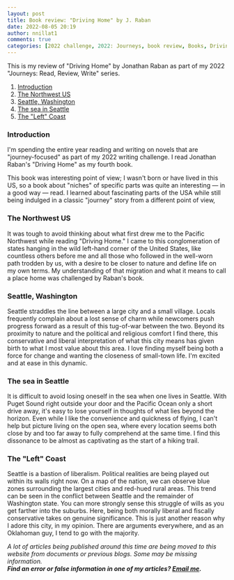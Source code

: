 ```yaml
---
layout: post
title: Book review: "Driving Home" by J. Raban
date: 2022-08-05 20:19
author: nnillat1
comments: true
categories: [2022 challenge, 2022: Journeys, book review, Books, Driving Home, English, essays, featured, J. Raban, journeys, reviews, short read, writing]
---
```

<!-- wp:paragraph -->
<p>This is my review of "Driving Home" by Jonathan Raban as part of my 2022 "Journeys: Read, Review, Write" series.</p>
<!-- /wp:paragraph -->

<!-- wp:more -->
<!--more-->
<!-- /wp:more -->

<!-- wp:table-of-contents {"headings":[{"content":"Introduction","level":3,"link":"https://nnillathub.wordpress.com/2022/08/05/book-review-driving-home-by-j-raban/#introduction"},{"content":"The Northwest US","level":3,"link":"https://nnillathub.wordpress.com/2022/08/05/book-review-driving-home-by-j-raban/#preparation"},{"content":"Seattle, Washington","level":3,"link":"https://nnillathub.wordpress.com/2022/08/05/book-review-driving-home-by-j-raban/#seattle-washington"},{"content":"The sea in Seattle","level":3,"link":"https://nnillathub.wordpress.com/2022/08/05/book-review-driving-home-by-j-raban/#the-sea-in-seattle"},{"content":"The \u0022Left\u0022 Coast","level":3,"link":"https://nnillathub.wordpress.com/2022/08/05/book-review-driving-home-by-j-raban/#the-left-coast"}]} -->
<ol><li><a class="wp-block-table-of-contents__entry" href="https://nnillathub.wordpress.com/2022/08/05/book-review-driving-home-by-j-raban/#introduction">Introduction</a></li><li><a class="wp-block-table-of-contents__entry" href="https://nnillathub.wordpress.com/2022/08/05/book-review-driving-home-by-j-raban/#preparation">The Northwest US</a></li><li><a class="wp-block-table-of-contents__entry" href="https://nnillathub.wordpress.com/2022/08/05/book-review-driving-home-by-j-raban/#seattle-washington">Seattle, Washington</a></li><li><a class="wp-block-table-of-contents__entry" href="https://nnillathub.wordpress.com/2022/08/05/book-review-driving-home-by-j-raban/#the-sea-in-seattle">The sea in Seattle</a></li><li><a class="wp-block-table-of-contents__entry" href="https://nnillathub.wordpress.com/2022/08/05/book-review-driving-home-by-j-raban/#the-left-coast">The "Left" Coast</a></li></ol>
<!-- /wp:table-of-contents -->

<!-- wp:heading {"level":3} -->
<h3 id="introduction">Introduction</h3>
<!-- /wp:heading -->

<!-- wp:paragraph -->
<p>I'm spending the entire year reading and writing on novels that are "journey-focused" as part of my 2022 writing challenge. I read Jonathan Raban's "Driving Home" as my fourth book.</p>
<!-- /wp:paragraph -->

<!-- wp:paragraph -->
<p>This book was interesting point of view; I wasn't born or have lived in this US, so a book about "niches" of specific parts was quite an interesting — in a good way — read. I learned about fascinating parts of the USA while still being indulged in a classic "journey" story from a different point of view,</p>
<!-- /wp:paragraph -->

<!-- wp:heading {"level":3} -->
<h3 id="preparation">The Northwest US</h3>
<!-- /wp:heading -->

<!-- wp:paragraph -->
<p>It was tough to avoid thinking about what first drew me to the Pacific Northwest while reading "Driving Home." I came to this conglomeration of states hanging in the wild left-hand corner of the United States, like countless others before me and all those who followed in the well-worn path trodden by us, with a desire to be closer to nature and define life on my own terms. My understanding of that migration and what it means to call a place home was challenged by Raban's book.</p>
<!-- /wp:paragraph -->

<!-- wp:heading {"level":3} -->
<h3 id="seattle-washington">Seattle, Washington</h3>
<!-- /wp:heading -->

<!-- wp:paragraph -->
<p>Seattle straddles the line between a large city and a small village. Locals frequently complain about a lost sense of charm while newcomers push progress forward as a result of this tug-of-war between the two. Beyond its proximity to nature and the political and religious comfort I find there, this conservative and liberal interpretation of what this city means has given birth to what I most value about this area. I love finding myself being both a force for change and wanting the closeness of small-town life. I'm excited and at ease in this dynamic.</p>
<!-- /wp:paragraph -->

<!-- wp:heading {"level":3} -->
<h3 id="the-sea-in-seattle">The sea in Seattle</h3>
<!-- /wp:heading -->

<!-- wp:paragraph -->
<p>It is difficult to avoid losing oneself in the sea when one lives in Seattle. With Puget Sound right outside your door and the Pacific Ocean only a short drive away, it's easy to lose yourself in thoughts of what lies beyond the horizon. Even while I like the convenience and quickness of flying, I can't help but picture living on the open sea, where every location seems both close by and too far away to fully comprehend at the same time. I find this dissonance to be almost as captivating as the start of a hiking trail.</p>
<!-- /wp:paragraph -->

<!-- wp:heading {"level":3} -->
<h3 id="the-left-coast">The "Left" Coast</h3>
<!-- /wp:heading -->

<!-- wp:paragraph -->
<p>Seattle is a bastion of liberalism. Political realities are being played out within its walls right now. On a map of the nation, we can observe blue zones surrounding the largest cities and red-hued rural areas. This trend can be seen in the conflict between Seattle and the remainder of Washington state. You can more strongly sense this struggle of wills as you get farther into the suburbs. Here, being both morally liberal and fiscally conservative takes on genuine significance. This is just another reason why I adore this city, in my opinion. There are arguments everywhere, and as an Oklahoman guy, I tend to go with the majority.</p>
<!-- /wp:paragraph -->

<!-- wp:paragraph -->
<p><em>A lot of articles being published around this time are being moved to this website from documents or previous blogs. Some may be missing information.</em><br><em><strong>Find an error or false information in one of my articles? <a href="mailto:nnillatblog@gmail.com">Email me</a>.</strong></em></p>
<!-- /wp:paragraph -->
